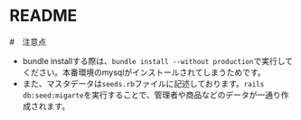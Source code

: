 # README
#　注意点
* bundle installする際は、```bundle install --without production```で実行してください。本番環境のmysqlがインストールされてしまうためです。
* また、マスタデータは```seeds.rb```ファイルに記述しております。```rails db:seed:migarte```を実行することで、管理者や商品などのデータが一通り作成されます。

<!-- This README would normally document whatever steps are necessary to get the
application up and running.

Things you may want to cover:

* Ruby version

* System dependencies

* Configuration

* Database creation

* Database initialization

* How to run the test suite

* Services (job queues, cache servers, search engines, etc.)

* Deployment instructions

* ...
 -->
